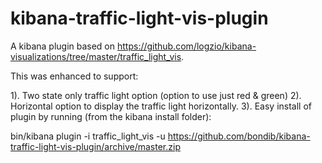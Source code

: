 # kibana-traffic-light-vis-plugin

A kibana plugin based on https://github.com/logzio/kibana-visualizations/tree/master/traffic_light_vis.

This was enhanced to support:

1). Two state only traffic light option (option to use just red & green)
2). Horizontal option to display the traffic light horizontally.
3). Easy install of plugin by running (from the kibana install folder):


bin/kibana plugin -i traffic_light_vis -u https://github.com/bondib/kibana-traffic-light-vis-plugin/archive/master.zip






